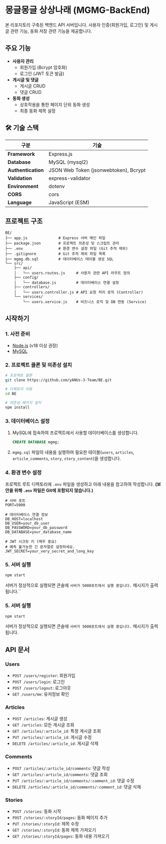 # 몽글몽글 상상나래 (MGMG-BackEnd)

본 리포지토리 구축된 백엔드 API 서버입니다. 사용자 인증(회원가입, 로그인) 및 게시글 관련 기능, 동화 저장 관련 기능을 제공합니다.

## 주요 기능

- **사용자 관리**
  - 회원가입 (Bcrypt 암호화)
  - 로그인 (JWT 토큰 발급)
- **게시글 및 댓글**
  - 게시글 CRUD
  - 댓글 CRUD
- **동화 생성**
  - 상호작용을 통한 페이지 단위 동화 생성
  - 최종 동화 제목 설정

## 🛠️ 기술 스택

| 구분 | 기술 |
| --- | --- |
| **Framework** | Express.js |
| **Database** | MySQL (mysql2) |
| **Authentication** | JSON Web Token (jsonwebtoken), Bcrypt |
| **Validation** | express-validator |
| **Environment** | dotenv |
| **CORS** | cors |
| **Language** | JavaScript (ESM) |

## 프로젝트 구조

```
BE/
├── app.js              # Express 서버 메인 파일
├── package.json        # 프로젝트 의존성 및 스크립트 관리
├── .env                # 환경 변수 설정 파일 (Git 추적 제외)
├── .gitignore          # Git 추적 제외 파일 목록
├── mgmg.db.sql         # 데이터베이스 테이블 생성 SQL
└── src/
    ├── api/
    │   └── users.routes.js     # 사용자 관련 API 라우트 정의
    ├── config/
    │   └── database.js         # 데이터베이스 연결 설정
    ├── controllers/
    │   └── users.controller.js # API 요청 처리 로직 (Controller)
    └── services/
        └── users.service.js    # 비즈니스 로직 및 DB 연동 (Service)
```

## 시작하기

### 1. 사전 준비

- [Node.js](https://nodejs.org/ko/) (v18 이상 권장)
- [MySQL](https://dev.mysql.com/downloads/mysql/)

### 2. 프로젝트 클론 및 의존성 설치

```bash
# 프로젝트 클론
git clone https://github.com/yANUs-3-Team/BE.git

# 디렉토리 이동
cd BE

# 의존성 패키지 설치
npm install
```

### 3. 데이터베이스 설정

1.  MySQL에 접속하여 프로젝트에서 사용할 데이터베이스를 생성합니다.

    ```sql
    CREATE DATABASE mgmg;
    ```

2.  `mgmg.sql` 파일의 내용을 실행하여 필요한 테이블(`users`, `articles`, `article_comments`, `story`, `story_content`)을 생성합니다.

### 4. 환경 변수 설정

프로젝트 루트 디렉토리에 `.env` 파일을 생성하고 아래 내용을 참고하여 작성합니다. **(보안을 위해 `.env` 파일은 Git에 포함되지 않습니다.)**

```env
# 서버 포트
PORT=5000

# 데이터베이스 연결 정보
DB_HOST=localhost
DB_USER=your_db_user
DB_PASSWORD=your_db_password
DB_DATABASE=your_database_name

# JWT 시크릿 키 (매우 중요)
# 예측 불가능한 긴 문자열로 설정하세요.
JWT_SECRET=your_very_secret_and_long_key
```

### 5. 서버 실행

```bash
npm start
```

서버가 정상적으로 실행되면 콘솔에 `서버가 5000포트에서 실행 중입니다.` 메시지가 출력됩니다.``

### 5. 서버 실행

```bash
npm start
```

서버가 정상적으로 실행되면 콘솔에 `서버가 5000포트에서 실행 중입니다.` 메시지가 출력됩니다.

## API 문서

### Users

*   `POST /users/register`: 회원가입
*   `POST /users/login`: 로그인
*   `POST /users/logout`: 로그아웃
*   `GET /users/me`: 유저정보 확인

### Articles

*   `POST /articles`: 게시글 생성
*   `GET /articles`: 모든 게시글 조회
*   `GET /articles/:article_id`: 특정 게시글 조회
*   `PUT /articles/:article_id`: 게시글 수정
*   `DELETE /articles/:article_id`: 게시글 삭제

### Comments

*   `POST /articles/:article_id/comments`: 댓글 작성
*   `GET /articles/:article_id/comments`: 댓글 조회
*   `PUT /articles/:article_id/comments/:comment_id`: 댓글 수정
*   `DELETE /articles/:article_id/comments/:comment_id`: 댓글 삭제

### Stories

*   `POST /stories`: 동화 시작
*   `POST /stories/:storyId/pages`: 동화 페이지  추가
*   `PUT /stories/:storyId`: 제목 수정
*   `GET /stories/:storyId`: 동화 제목 가져오기
*   `GET /stories/:storyId/pages`: 동화 내용 가져오기
